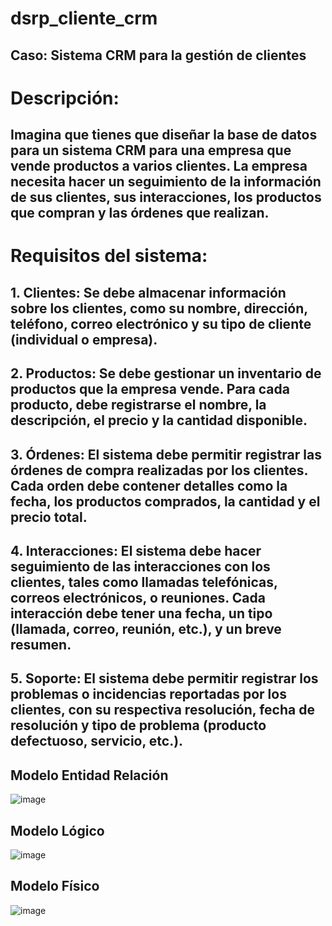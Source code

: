 # dsrp_cliente_crm

## Caso: Sistema CRM para la gestión de clientes
# Descripción:
## Imagina que tienes que diseñar la base de datos para un sistema CRM para una empresa que vende productos a varios clientes. La empresa necesita hacer un seguimiento de la información de sus clientes, sus interacciones, los productos que compran y las órdenes que realizan.
# Requisitos del sistema:
## 1.	Clientes: Se debe almacenar información sobre los clientes, como su nombre, dirección, teléfono, correo electrónico y su tipo de cliente (individual o empresa).
## 2.	Productos: Se debe gestionar un inventario de productos que la empresa vende. Para cada producto, debe registrarse el nombre, la descripción, el precio y la cantidad disponible.
## 3.	Órdenes: El sistema debe permitir registrar las órdenes de compra realizadas por los clientes. Cada orden debe contener detalles como la fecha, los productos comprados, la cantidad y el precio total.
## 4.	Interacciones: El sistema debe hacer seguimiento de las interacciones con los clientes, tales como llamadas telefónicas, correos electrónicos, o reuniones. Cada interacción debe tener una fecha, un tipo (llamada, correo, reunión, etc.), y un breve resumen.
## 5.	Soporte: El sistema debe permitir registrar los problemas o incidencias reportadas por los clientes, con su respectiva resolución, fecha de resolución y tipo de problema (producto defectuoso, servicio, etc.).

## Modelo Entidad Relación
![image](https://github.com/user-attachments/assets/6b651c45-5c4d-4cb5-981a-16d5cac463c5)

## Modelo Lógico
![image](https://github.com/user-attachments/assets/6f2abed2-0cca-48ef-8fd6-20d2c42d1080)

## Modelo Físico

![image](https://github.com/user-attachments/assets/80215949-fe11-4247-bab3-33c9026e397b)

